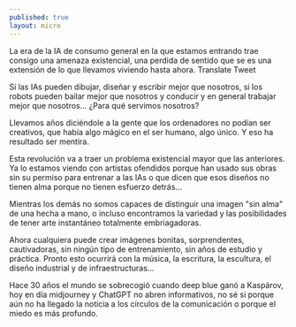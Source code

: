 ```yaml
---
published: true
layout: micro
---
```


La era de la IA de consumo general en la que estamos entrando trae consigo una amenaza existencial, una perdida de sentido que se es una extensión de lo que llevamos viviendo hasta ahora.
Translate Tweet

Si las IAs pueden dibujar, diseñar y escribir mejor que nosotros, si los robots pueden bailar mejor que nosotros y conducir y en general trabajar mejor que nosotros... ¿Para qué servimos nosotros?

Llevamos años diciéndole a la gente que los ordenadores no podían ser creativos, que había algo mágico en el ser humano, algo único. Y eso ha resultado ser mentira.

Esta revolución va a traer un problema existencial mayor que las anteriores. Ya lo estamos viendo con artistas ofendidos porque han usado sus obras sin su permiso para entrenar a las IAs o que dicen que esos diseños no tienen alma porque no tienen esfuerzo detrás...

Mientras los demás no somos capaces de distinguir una imagen "sin alma" de una hecha a mano, o incluso encontramos la variedad y las posibilidades de tener arte instantáneo totalmente embriagadoras.

Ahora cualquiera puede crear imágenes bonitas, sorprendentes, cautivadoras, sin ningún tipo de entrenamiento, sin años de estudio y práctica. Pronto esto ocurrirá con la música, la escritura, la escultura, el diseño industrial y de infraestructuras...

Hace 30 años el mundo se sobrecogió cuando deep blue ganó a Kaspárov, hoy en día midjourney y ChatGPT no abren informativos, no sé si porque aún no ha llegado la noticia a los círculos de la comunicación o porque el miedo es más profundo.

